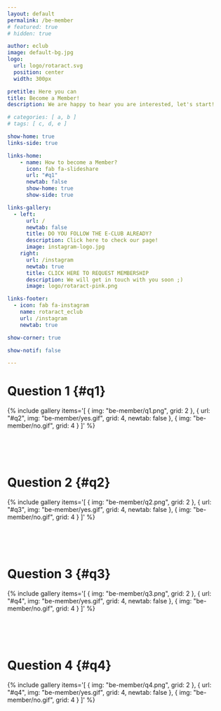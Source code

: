 ```yaml
---
layout: default
permalink: /be-member
# featured: true
# hidden: true

author: eclub
image: default-bg.jpg
logo:
  url: logo/rotaract.svg
  position: center
  width: 300px

pretitle: Here you can
title: Become a Member!
description: We are happy to hear you are interested, let's start!

# categories: [ a, b ]
# tags: [ c, d, e ]

show-home: true
links-side: true

links-home:
    - name: How to become a Member?
      icon: fab fa-slideshare
      url: "#q1"
      newtab: false
      show-home: true
      show-side: true

links-gallery:
  - left:
      url: /
      newtab: false
      title: DO YOU FOLLOW THE E-CLUB ALREADY?
      description: Click here to check our page!
      image: instagram-logo.jpg
    right:
      url: /instagram
      newtab: true
      title: CLICK HERE TO REQUEST MEMBERSHIP
      description: We will get in touch with you soon ;)
      image: logo/rotaract-pink.png

links-footer:
  - icon: fab fa-instagram
    name: rotaract_eclub
    url: /instagram
    newtab: true

show-corner: true

show-notif: false

---
```


# Question 1 {#q1}

{% include gallery
  items='[
    { img: "be-member/q1.png", grid: 2 },
    { url: "#q2", img: "be-member/yes.gif", grid: 4, newtab: false },
    { img: "be-member/no.gif", grid: 4 }
  ]'
%}

<br><br><br>

# Question 2 {#q2}

{% include gallery
  items='[
    { img: "be-member/q2.png", grid: 2 },
    { url: "#q3", img: "be-member/yes.gif", grid: 4, newtab: false },
    { img: "be-member/no.gif", grid: 4 }
  ]'
%}

<br><br><br>

# Question 3 {#q3}

{% include gallery
  items='[
    { img: "be-member/q3.png", grid: 2 },
    { url: "#q4", img: "be-member/yes.gif", grid: 4, newtab: false },
    { img: "be-member/no.gif", grid: 4 }
  ]'
%}

<br><br><br>

# Question 4 {#q4}

{% include gallery
  items='[
    { img: "be-member/q4.png", grid: 2 },
    { url: "#q4", img: "be-member/yes.gif", grid: 4, newtab: false },
    { img: "be-member/no.gif", grid: 4 }
  ]'
%}